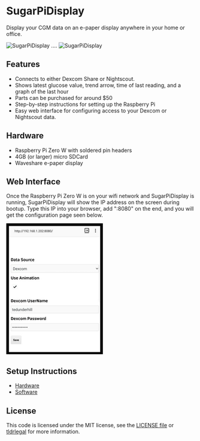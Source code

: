 # SugarPiDisplay

Display your CGM data on an e-paper display anywhere in your home or office.  

![SugarPiDisplay](https://raw.githubusercontent.com/bassettb/SugarPiDisplay/master/docs/image2.jpg) .... ![SugarPiDisplay](https://raw.githubusercontent.com/bassettb/SugarPiDisplay/master/docs/image3.jpg)

## Features
- Connects to either Dexcom Share or Nightscout.
- Shows latest glucose value, trend arrow, time of last reading, and a graph of the last hour
- Parts can be purchased for around $50
- Step-by-step instructions for setting up the Raspberry Pi
- Easy web interface for configuring access to your Dexcom or Nightscout data.


## Hardware
- Raspberry Pi Zero W with soldered pin headers
- 4GB (or larger) micro SDCard
- Waveshare e-paper display

## Web Interface
Once the Raspberry Pi Zero W is on your wifi network and SugarPiDisplay is running, SugarPiDisplay will show the IP address on the screen during bootup.  Type this IP into your browser, add ":8080" on the end, and you will get the configuration page seen below.

![Config screen](https://raw.githubusercontent.com/bassettb/SugarPiDisplay/master/docs/ConfigScreenshot1.png)

## Setup Instructions

- [Hardware](https://github.com/bassettb/SugarPiDisplay/blob/master/docs/hardware_setup.md)
- [Software](https://github.com/bassettb/SugarPiDisplay/blob/master/docs/software_setup.md)


## License
This code is licensed under the MIT license, see the [LICENSE file](https://github.com/bassettb/SugarPiDisplay/blob/master/LICENSE) or [tldrlegal](http://www.tldrlegal.com/license/mit-license) for more information.